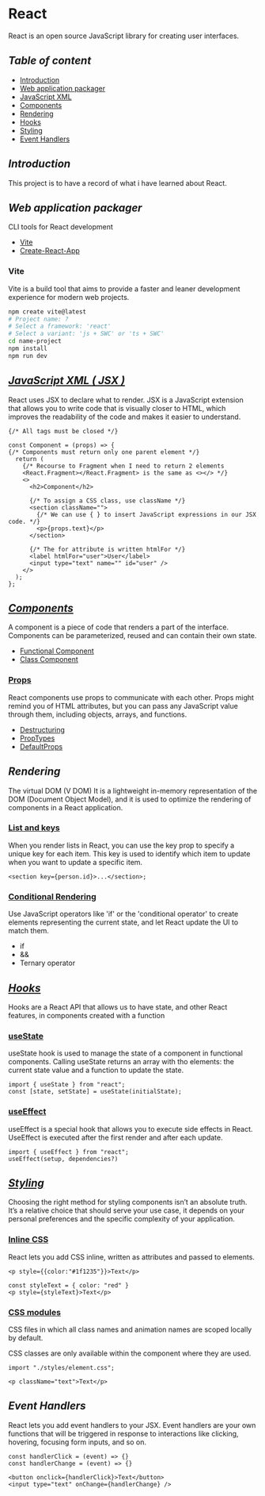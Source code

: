 # React

React is an open source JavaScript library for creating user interfaces.

## _Table of content_

- [Introduction](#introduction)
- [Web application packager](#web-application-packager)
- [JavaScript XML](#javascript-xml--jsx)
- [Components](#components)
- [Rendering](#rendering)
- [Hooks](#hooks)
- [Styling](#styling)
- [Event Handlers](#event-handlers)

## _Introduction_

This project is to have a record of what i have learned about React.

## _Web application packager_

CLI tools for React development

- [Vite](https://vitejs.dev/)
- [Create-React-App](https://create-react-app.dev/)

### Vite

Vite is a build tool that aims to provide a faster and leaner development experience for modern web projects.

```bash
npm create vite@latest
# Project name: ?
# Select a framework: 'react'
# Select a variant: 'js + SWC' or 'ts + SWC'
cd name-project
npm install
npm run dev
```

## _[JavaScript XML ( JSX )](https://react.dev/learn/writing-markup-with-jsx)_

React uses JSX to declare what to render. JSX is a JavaScript extension that allows you to write code that is visually closer to HTML, which improves the readability of the code and makes it easier to understand.

```JSX
{/* All tags must be closed */}

const Component = (props) => {
{/* Components must return only one parent element */}
  return (
    {/* Recourse to Fragment when I need to return 2 elements
    <React.Fragment></React.Fragment> is the same as <></> */}
    <>
      <h2>Component</h2>

      {/* To assign a CSS class, use className */}
      <section className="">
        {/* We can use { } to insert JavaScript expressions in our JSX code. */}
        <p>{props.text}</p>
      </section>

      {/* The for attribute is written htmlFor */}
      <label htmlFor="user">User</label>
      <input type="text" name="" id="user" />
    </>
  );
};
```

## _[Components](https://react.dev/reference/react/components)_

A component is a piece of code that renders a part of the interface. Components can be parameterized, reused and can contain their own state.

- [Functional Component](/code/components/fuctional.jsx)
- [Class Component](/code/components/class.jsx)

### [Props](/https://react.dev/learn/passing-props-to-a-component)

React components use props to communicate with each other. Props might remind you of HTML attributes, but you can pass any JavaScript value through them, including objects, arrays, and functions.

- [Destructuring](/code/components/props/destructuring.jsx)
- [PropTypes](/code/components/props/prop-types.jsx)
- [DefaultProps](/code/components/props/default-props.jsx)

## _Rendering_

The virtual DOM (V DOM) It is a lightweight in-memory representation of the DOM (Document Object Model),
and it is used to optimize the rendering of components in a React application.

### [List and keys](https://react.dev/learn/rendering-lists#keeping-list-items-in-order-with-key)

When you render lists in React, you can use the key prop to specify a unique key for each item.
This key is used to identify which item to update when you want to update a specific item.

```JSx
<section key={person.id}>...</section>;
```

### [Conditional Rendering](https://react.dev/learn/conditional-rendering)

Use JavaScript operators like 'if' or the 'conditional operator' to create elements representing the current state,
and let React update the UI to match them.

- if
- &&
- Ternary operator

## _[Hooks](/code/hooks.jsx)_

Hooks are a React API that allows us to have state, and other React features, in components created with a function

### [useState](https://react.dev/reference/react/useState)

useState hook is used to manage the state of a component in functional components. Calling useState returns an array with tho elements: the current state value and a function to update the state.

```JSX
import { useState } from "react";
const [state, setState] = useState(initialState);
```

### [useEffect](https://react.dev/reference/react/useEffect)

useEffect is a special hook that allows you to execute side effects in React. UseEffect is executed after the first render and after each update.

```JSX
import { useEffect } from "react";
useEffect(setup, dependencies?)
```

## _[Styling](/https://react.dev/learn/tutorial-tic-tac-toe#stylescss)_

Choosing the right method for styling components isn’t an absolute truth. It’s a relative choice that should serve your use case, it depends on your personal preferences and the specific complexity of your application.

### [Inline CSS](/code/styling/inline-css.jsx)

React lets you add CSS inline, written as attributes and passed to elements.

```JSX
<p style={{color:"#1f1235"}}>Text</p>

const styleText = { color: "red" }
<p style={styleText}>Text</p>
```

### [CSS modules](/code/styling/module-css.jsx)

CSS files in which all class names and animation names are scoped locally by default.

CSS classes are only available within the component where they are used.

```JSX
import "./styles/element.css";

<p className="text">Text</p>
```

## _Event Handlers_

React lets you add event handlers to your JSX. Event handlers are your own functions that will be triggered in response to interactions like clicking, hovering, focusing form inputs, and so on.

```JSX
const handlerClick = (event) => {}
const handlerChange = (event) => {}

<button onclick={handlerClick}>Text</button>
<input type="text" onChange={handlerChange} />
```
